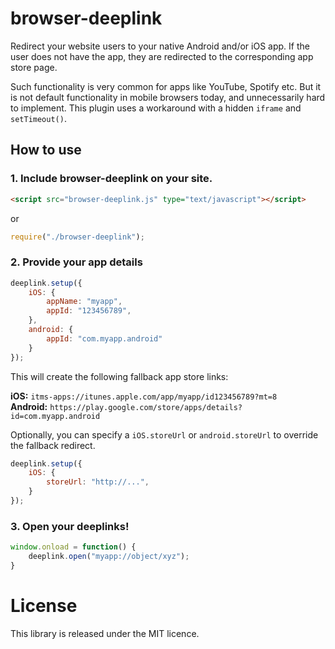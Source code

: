 browser-deeplink
================

Redirect your website users to your native Android and/or iOS app. If the user does not have the app, they are redirected to the corresponding app store page. 

Such functionality is very common for apps like YouTube, Spotify etc. But it is not default functionality in mobile browsers today, and unnecessarily hard to implement. This plugin uses a workaround with a hidden `iframe` and `setTimeout()`.

How to use
-

### 1. Include browser-deeplink on your site.

```html
<script src="browser-deeplink.js" type="text/javascript"></script>
```

or

```js
require("./browser-deeplink");
```

### 2. Provide your app details
```js
deeplink.setup({
    iOS: {
        appName: "myapp",
        appId: "123456789",
    },
    android: {
        appId: "com.myapp.android"
    }
});
```

This will create the following fallback app store links:

**iOS:** `itms-apps://itunes.apple.com/app/myapp/id123456789?mt=8`    
**Android:** `https://play.google.com/store/apps/details?id=com.myapp.android`

Optionally, you can specify a `iOS.storeUrl` or `android.storeUrl` to override the fallback redirect.
```js
deeplink.setup({
    iOS: {
        storeUrl: "http://...",
    }
});
```

### 3. Open your deeplinks!
```js
window.onload = function() {
    deeplink.open("myapp://object/xyz");
}
```

# License
This library is released under the MIT licence.